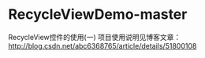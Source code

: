 # RecycleViewDemo-master
RecycleView控件的使用(一)
项目使用说明见博客文章：
http://blog.csdn.net/abc6368765/article/details/51800108
